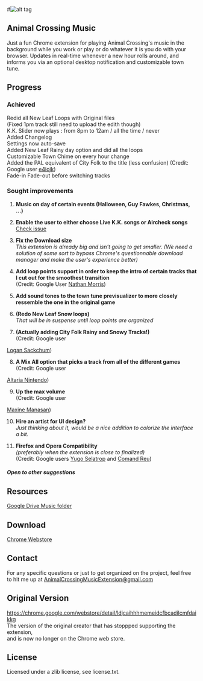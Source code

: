 #![alt tag](http://i.imgur.com/gluCMY7.png)  
## Animal Crossing Music
Just a fun Chrome extension for playing Animal Crossing's music in the background while you work or play or do whatever it is you do with your browser. Updates in real-time whenever a new hour rolls around, and informs you via an optional desktop notification and customizable town tune.

## Progress

### Achieved
Redid all New Leaf Loops with Original files  
(Fixed 1pm track still need to upload the edith though)  
K.K. Slider now plays : from 8pm to 12am / all the time / never  
Added Changelog  
Settings now auto-save  
Added New Leaf Rainy day option and did all the loops  
Customizable Town Chime on every hour change  
Added the PAL equivalent of City Folk to the title (less confusion) (Credit: Google user 
<a href="https://chrome.google.com/webstore/detail/animal-crossing-music/fcedlaimpcfgpnfdgjbmmfibkklpioop/reviews">
e4iojk</a>)  
Fade-in Fade-out before switching tracks  

### Sought improvements
1.  **Music on day of certain events (Halloween, Guy Fawkes, Christmas, ...)**  

2. **Enable the user to either choose Live K.K. songs or Aircheck songs**  
[Check issue](https://github.com/JdotCarver/Animal-Crossing-Music-Extension/issues/4)

3. **Fix the Download size**  
_This extension is already big and isn't going to get smaller. (We need a solution of some sort to bypass Chrome's questionnable download manager and make the user's experience better)_   

4. **Add loop points support in order to keep the intro of certain tracks that I cut out for the smoothest transition**  
(Credit: Google User <a href="https://chrome.google.com/webstore/detail/animal-crossing-music/fcedlaimpcfgpnfdgjbmmfibkklpioop/reviews">Nathan Morris</a>)  

5. **Add sound tones to the town tune previsualizer to more closely ressemble the one in the original game**  

6. **(Redo New Leaf Snow loops)**  
*That will be in suspense until loop points are organized*

7.  **(Actually adding City Folk Rainy and Snowy Tracks!)**  
(Credit: Google user 
<a href="https://chrome.google.com/webstore/detail/animal-crossing-music/fcedlaimpcfgpnfdgjbmmfibkklpioop/reviews">
Logan Sackchum</a>)

8. **A Mix All option that picks a track from all of the different games**  
(Credit: Google user 
<a href="https://chrome.google.com/webstore/detail/animal-crossing-music/fcedlaimpcfgpnfdgjbmmfibkklpioop/reviews">
Altaria Nintendo</a>)  

9. **Up the max volume**  
(Credit: Google user 
<a href="https://chrome.google.com/webstore/detail/animal-crossing-music/fcedlaimpcfgpnfdgjbmmfibkklpioop/reviews">
Maxine Manasan</a>)  

10. **Hire an artist for UI design?**  
*Just thinking about it, would be a nice addition to colorize the interface a bit.*  

11. **Firefox and Opera Compatibility**  
*(preferably when the extension is close to finalized)*  
(Credit: Google users <a href="https://chrome.google.com/webstore/detail/animal-crossing-music/fcedlaimpcfgpnfdgjbmmfibkklpioop/reviews">Yugo Selatrop</a> and <a href="https://chrome.google.com/webstore/detail/animal-crossing-music/fcedlaimpcfgpnfdgjbmmfibkklpioop/reviews">Comand Reu</a>)  
  
##### Open to other suggestions

## Resources
<a href="https://drive.google.com/open?id=0B79uF1ZqAHtbN0l4eFR1NU9CMGc">Google Drive Music folder</a>

## Download
<a href="https://chrome.google.com/webstore/detail/animal-crossing-music/fcedlaimpcfgpnfdgjbmmfibkklpioop">Chrome Webstore</a>

## Contact  
For any specific questions or just to get organized on the project, feel free to hit me up at <a href="mailto:AnimalCrossingMusicExtension@gmail.com?Subject=Hello" target="_top">AnimalCrossingMusicExtension@gmail.com</a> 
  
## Original Version
https://chrome.google.com/webstore/detail/ldjcaihhhmemeidcfbcadilcmfdaikkg  
The version of the original creator that has stoppped supporting the extension,  
and is now no longer on the Chrome web store.  

## License
Licensed under a zlib license, see license.txt.
